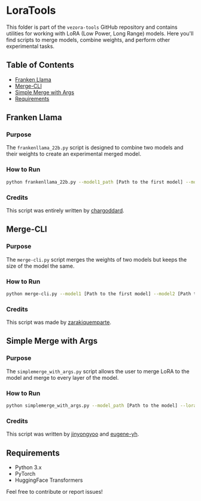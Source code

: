 
# LoraTools

This folder is part of the `vezora-tools` GitHub repository and contains utilities for working with LoRA (Low Power, Long Range) models. Here you'll find scripts to merge models, combine weights, and perform other experimental tasks.

## Table of Contents

- [Franken Llama](#franken-llama)
- [Merge-CLI](#merge-cli)
- [Simple Merge with Args](#simple-merge-with-args)
- [Requirements](#requirements)

## Franken Llama

### Purpose

The `frankenllama_22b.py` script is designed to combine two models and their weights to create an experimental merged model.

### How to Run

```bash
python frankenllama_22b.py --model1_path [Path to the first model] --model2_path [Path to the second model] --output_path [Path to save the merged model]
```

### Credits

This script was entirely written by [chargoddard](https://huggingface.co/chargoddard).

## Merge-CLI

### Purpose

The `merge-cli.py` script merges the weights of two models but keeps the size of the model the same.

### How to Run

```bash
python merge-cli.py --model1 [Path to the first model] --model2 [Path to the second model] --output [Path to save the merged model]
```

### Credits

This script was made by [zarakiquemparte](https://github.com/zarakiquemparte/zaraki-tools).

## Simple Merge with Args

### Purpose

The `simplemerge_with_args.py` script allows the user to merge LoRA to the model and merge to every layer of the model.

### How to Run

```bash
python simplemerge_with_args.py --model_path [Path to the model] --lora_dim [Dimension for LoRA] --output_path [Path to save the modified model]
```

### Credits

This script was written by [jinyongyoo](https://github.com/jinyongyoo) and [eugene-yh](https://gist.github.com/eugene-yh).

## Requirements

- Python 3.x
- PyTorch
- HuggingFace Transformers

Feel free to contribute or report issues!

